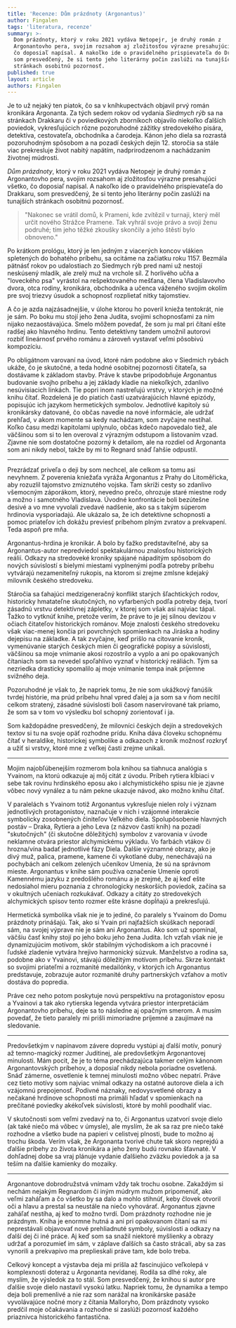 ```yaml
---
title: 'Recenze: Dům prázdnoty (Argonantus)'
author: Fingalen
tags: 'literatura, recenze'
summary: >-
  Dom prázdnoty, ktorý v roku 2021 vydáva Netopejr, je druhý román z
  Argonantovho pera, svojim rozsahom aj zložitosťou výrazne presahujúci všetko,
  čo doposiaľ napísal. A nakoľko ide o pravidelného prispievateľa do Drakkaru,
  som presvedčený, že si tento jeho literárny počin zaslúži na tunajších
  stránkach osobitnú pozornosť.
published: true
layout: article
authors: Fingalen
---
```


Je to už nejaký ten piatok, čo sa v kníhkupectvách objavil prvý román kronikára Argonanta. Za tých sedem rokov od vydania _Siedmych rýb_ sa na stránkach Drakkaru či v poviedkových zborníkoch objavilo niekoľko ďalších poviedok, vykresľujúcich rôzne pozoruhodné zážitky stredovekého pisára, detektíva, cestovateľa, obchodníka a čarodeja. Kánon jeho diela sa rozrastá pozoruhodným spôsobom a na pozadí českých dejín 12. storočia sa stále viac prekresluje život nabitý napätím, nadprirodzenom a nachádzaním životnej múdrosti.

_Dům prázdnoty_, ktorý v roku 2021 vydáva Netopejr je druhý román z Argonantovho pera, svojim rozsahom aj zložitosťou výrazne presahujúci všetko, čo doposiaľ napísal. A nakoľko ide o pravidelného prispievateľa do Drakkaru, som presvedčený, že si tento jeho literárny počin zaslúži na tunajších stránkach osobitnú pozornosť. 

> "Nakonec se vrátil domů, k Prameni, kde zvítězil v turnaji, který měl určit nového Strážce Pramene. Tak vyhrál svoje právo a svoji ženu podruhé; tím jeho těžké zkoušky skončily a jeho štěstí bylo obnoveno."

Po krátkom prológu, ktorý je len jedným z viacerých koncov vlákien spletených do bohatého príbehu, sa ocitáme na začiatku roku 1157. Bezmála pätnásť rokov po udalostiach zo Siedmych rýb pred nami už nestojí neskúsený  mladík, ale zrelý muž na vrchole síl. Z horlivého učňa a "loveckého psa" vyrástol na rešpektovaného mešťana, člena Vladislavovho dvora, otca rodiny, kronikára, obchodníka a učenca váženého svojim okolím pre svoj triezvy úsudok a schopnosť rozplietať nitky tajomstiev. 

A čo je azda najzásadnejšie, v úlohe ktorou ho poveril knieža tentokrát, nie je sám. Po boku mu stojí jeho žena Judita, svojimi schopnosťami za ním nijako nezaostávajúca. Smelo môžem povedať, že som ju mal pri čítaní ešte radšej ako hlavného hrdinu. Tento detektívny tandem umožnil autorovi rozbiť lineárnosť prvého románu a zároveň vystavať veľmi pôsobivú kompozíciu. 

Po obligátnom varovaní na úvod, ktoré nám podobne ako v Siedmich rybách ukáže, čo je skutočné, a teda hodné osobitnej pozornosti čitateľa, sa dostávame k základom stavby. Práve k stavbe pripodobňuje Argonantus budovanie svojho príbehu a jej základy kladie na niekoľkých, zdanlivo nesúvisiacich linkách. Tie popri inom nastreľujú vrstvy, v ktorých je možné knihu čítať. Rozdelená je do piatich častí uzatvárajúcich hlavné epizódy, popisujúc ich jazykom hermetických symbolov. Jednotlivé kapitoly sú kronikársky datované, čo občas navedie na nové informácie, ale udržať prehľad, v akom momente sa kedy nachádzam, som zvyčajne nestíhal. Koľko času medzi kapitolami uplynulo, občas kdečo napovedalo tiež, ale väčšinou som si to len overoval z výrazným odstupom a listovaním vzad. Zjavne nie som dostatočne pozorný k detailom, ale na rozdiel od Argonanta som ani nikdy nebol, takže by mi to Regnard snáď ľahšie odpustil.

***

Prezrádzať priveľa o deji by som nechcel, ale celkom sa tomu asi nevyhnem. Z poverenia kniežaťa vyráža Argonantus z Prahy do Litoměřicka, aby rozuzlil tajomstvo zmiznutého vojska. Tam skríži cesty so zdanlivo všemocným záporákom, ktorý, nevedno prečo, ohrozuje staré miestne rody a možno i samotného Vladislava. Úvodné konfrontácie boli bezútešne desivé a vo mne vyvolali zvedavé nadšenie, ako sa s takým súperom hrdinovia vysporiadajú. Ale ukázalo sa, že ich detektívne schopnosti a pomoc priateľov ich dokážu previesť príbehom plným zvratov a prekvapení. Teda aspoň pre mňa. 

Argonantus-hrdina je kronikár. A bolo by ťažko predstaviteľné, aby sa Argonantus-autor nepredviedol spektakulárnou znalosťou historických reálií. Odkazy na stredoveké kroniky spájané nápaditým spôsobom do nových súvislostí s bielymi miestami vyplnenými podľa potreby príbehu vytvárajú nezameniteľný rukopis, na ktorom si zrejme zmlsne kdejaký milovník českého stredoveku. 

Stáročia sa ťahajúci medzigeneračný konflikt starých šľachtických rodov, historicky hmatateľne skutočných, no vyfarbených podľa potreby deja, tvorí zásadnú vrstvu detektívnej zápletky, v ktorej som však asi najviac tápal. Ťažko to vytknúť knihe, pretože verím, že práve to je jej silnou devízou v očiach čitateľov historických románov. Moje znalosti českého stredoveku však viac-menej končia pri povrchných spomienkach na Jiráska a hodiny dejepisu na základke. A tak zvyčajne, keď prišlo na citovanie kroník, vymenúvanie starých českých mien či geografické popisy a súvislosti, väčšinou sa moje vnímanie akosi rozostrilo a vyplo a ani po opakovaných čítaniach som sa nevedel spoľahlivo vyznať v historický reáliách. Tým sa nezriedka drasticky spomalilo aj moje vnímanie tempa inak príjemne svižného deja.

Pozoruhodné je však to, že napriek tomu, že nie som ukážkový fanúšik tvrdej histórie, ma prúd príbehu hnal vpred ďalej a ja som sa v ňom necítil celkom stratený, zásadné súvislosti boli časom naservírované tak priamo, že som sa v tom vo výsledku bol schopný zorientovať i ja. 

Som každopádne presvedčený, že milovníci českých dejín a stredovekých textov si tu na svoje opäť rozhodne prídu. Kniha dáva človeku schopnému čítať v heraldike, historickej symbolike a odkazoch z kroník možnosť rozkryť a užiť si vrstvy, ktoré mne z veľkej časti zrejme unikali. 

***

Mojim najobľúbenejším rozmerom bola knihou sa tiahnuca analógia s Yvainom, na ktorú odkazuje aj môj citát z úvodu. Príbeh rytiera kĺbiaci v sebe tak rovinu hrdinského eposu ako i alchymistického spisu nie je zjavne vôbec nový vynález a tu nám pekne ukazuje návod, ako možno knihu čítať.

V paralelách s Yvainom totiž Argonantus vykresľuje nielen roly i význam jednotlivých protagonistov, naznačuje v nich i vzájomné interakcie symbolicky zosobnených činiteľov Veľkého diela. Spolupôsobenie hlavných postáv – Draka, Rytiera a jeho Leva (z názvov častí kníh) na pozadí "skutočných" (či skutočne dôležitých) symbolov z varovania v úvode neklamne otvára priestor alchymickému výkladu. Vo farbách vtákov či hrozna/vína badať jednotlivé fázy Diela. Ďalšie významné obrazy, ako je divý muž, palica, pramene, kamene či vykotlané duby, nenechávajú na pochybách ani celkom zelených učeníkov Umenia, že sú na správnom mieste. Argonantus v knihe sám používa označenie Umenie oproti Kamennému jazyku z predošlého románu a je zrejmé, že aj keď ešte nedosiahol mieru poznania z chronologicky neskorších poviedok, začína sa v okultných učeniach rozkukávať. Odkazy a citáty zo stredovekých alchymických spisov tento rozmer ešte krásne dopĺňajú a prekresľujú.

Hermetická symbolika však nie je to jediné, čo paralely s Yvainom do Domu prázdnoty prinášajú. Tak, ako si Yvain pri najťažších skúškach neporadí sám, na svojej výprave nie je sám ani Argonantus. Ako som už spomínal, väčšiu časť knihy stojí po jeho boku jeho žena Judita. Ich vzťah však nie je dynamizujúcim motívom, skôr stabilným východiskom a ich pracovné i ľudské zladenie vytvára hrejivo harmonický súzvuk. Manželstvo a rodina sa, podobne ako v Yvainovi, stávajú dôležitým motívom príbehu. Skrze kontakt so svojimi priateľmi a rozmanité medailónky, v ktorých ich Argonantus predstavuje, zobrazuje autor rozmanité druhy partnerských vzťahov a motív dostáva do popredia.

Práve cez neho potom poskytuje novú perspektívu na protagonistov eposu a Yvainovi a tak ako rytierska legenda vytvára priestor interpretáciám Argonantovho príbehu, deje sa to následne aj opačným smerom.
A musím povedať, že tieto paralely mi prišli mimoriadne príjemné a zaujímavé na sledovanie.

***

Predovšetkým v napínavom závere dopredu vystúpi aj ďalší motív, ponurý až temno-magický rozmer Juditinej, ale predovšetkým Argonantovej minulosti. Mám pocit, že je to téma prechádzajúca takmer celým kánonom Argonantovských príbehov, a doposiaľ nikdy nebola poriadne osvetlená. Snáď zámerne, osvetlenie k temnej minulosti možno vôbec nepatrí. Práve cez tieto motívy som najviac vnímal odkazy na ostatné autorove diela a ich vzájomnú prepojenosť. Podivné náznaky, nedovysvetlené obrazy a nečakané hrdinove schopnosti ma primäli hľadať v spomienkach na prečítané poviedky akékoľvek súvislosti, ktoré by mohli poodhaliť viac.

V skutočnosti som veľmi zvedavý na to, či Argonantus uzatvorí svoje dielo (ak také niečo má vôbec v úmysle), ale myslím, že ak sa raz pre niečo také rozhodne a všetko bude na papieri v celistvej plnosti, bude to možno aj trochu škoda. Verím však, že Argonanta tvorivé chute tak skoro neprejdú a ďalšie príbehy zo života kronikára a jeho ženy budú rovnako šťavnaté. V dohľadnej dobe sa vraj plánuje vydanie ďalšieho zväzku poviedok a ja sa teším na ďalšie kamienky do mozaiky. 

***

Argonantove dobrodružstvá vnímam vždy tak trochu osobne. Zakaždým si nechám nejakým Regnardom či iným múdrym mužom pripomenúť, ako veľmi zaháľam a čo všetko by sa dalo a mohlo stihnúť, keby človek otvoril oči a hlavu a prestal sa neustále na niečo vyhovárať. Argonantus zjavne zaháľať nestíha, aj keď to možno tvrdí. Dom prázdnoty rozhodne nie je prázdnym. Kniha je enormne hutná a ani pri opakovanom čítaní sa mi neprestávali objavovať nové prehliadnuté symboly, súvislosti a odkazy na ďalší dej či iné práce. Aj keď som sa snažil niektoré myšlienky a obrazy udržať a porozumieť im sám, v záplave ďalších sa často strácali, aby sa zas vynorili a prekvapivo ma preplieskali práve tam, kde bolo treba.

Celkový koncept a výstavba deja mi prišla až fascinujúco veľkolepá v komplexnosti doteraz u Argonanta nevídanej. Rodila sa dlhé roky, ale myslím, že výsledok za to stál. Som presvedčený, že knihou si autor pre ďalšie svoje dielo nastavil vysokú latku. Napriek tomu, že dynamika a tempo deja boli premenlivé a nie raz som narážal na kronikárske pasáže vyvolávajúce nočné mory z čítania Malloryho, Dom prázdnoty vysoko predčil moje očakávania a rozhodne si zaslúži pozornosť každého priaznivca historického fantastična.
